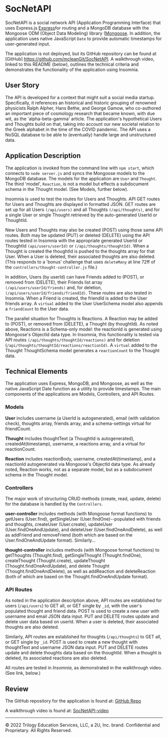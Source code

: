 # SocNetAPI

SocNetAPI is a social network API (Application Programming Interface) that uses Express.js [Express](https://www.npmjs.com/package/express)for routing and a MongoDB database with the Mongoose ODM (Object Data Modeling) library ([Mongoose](https://www.npmjs.com/package/mongoose). In addition, the application uses native JavaScript `Date` to provide automatic timestamps for user-generated input.

The application is not deployed, but its GitHub repository can be found at [GitHub] https://github.com/mcleanGit/SocNetAPI.  A walkthrough video, linked to this README (below), outlines the technical criteria and demonstrates the functionality of the application using Insomnia.

## User Story

The API is developed for a context that might suit a social media startup. Specifically, it references an historical and historic grouping of renowned physicists Ralph Alpher, Hans Bethe, and George Gamow, who co-authored an important piece of cosmology research that became known, with due wit, as the 'alpha-beta-gamma' article. The application's hypothetical Users and Thoughts build on that, taking into account our new societal relation to the Greek alphabet in the time of the COVID pandemic. The API uses a NoSQL database to be able to (eventually) handle large and unstructured data.

## Application Description

The application is invoked from the command line with `npm start`, which connects to `node server.js` and syncs the Mongoose models to the MongoDB database. The models for the application are `User` and `Thought`. The third 'model', `Reaction`, is not a model but effects a subdocument schema in the Thought model. (See Models, further below).

Insomnia is used to test the routes for Users and Thoughts. API GET routes for Users and Thoughts are displayed in formatted JSON. GET routes are set up for all Users `(/api/users)` and all Thoughts `(/api/thoughts)`, and for a single User or single Thought retrieved by the auto-generated UserId or ThoughtId. 

New Users and Thoughts may also be created (POST) using those same API routes. Both may be updated (PUT) or deleted (DELETE) using the API routes tested in Insomnia with the appropriate generated UserId or ThoughtId `(api/users/userId)` or `(/api/thoughts/thoughtId)`. When a Thought is created the thoughtId is pushed to the thoughts array for that User. When a User is deleted, their associated thoughts are also deleted. (This responds to a 'bonus' challenge that uses `deleteMany` at line 72ff of the `controllers/thought-controller.js` file.)

In addition, Users (by userId) can have Friends added to (POST), or removed from (DELETE), their Friends list array `(/api/users/userId/friends)` and, for deletion, `(/api/users/userId/friends/friendId)`. These routes are also tested in Insomnia. When a Friend is created, the friendId is added to the User friends array. A `virtual` added to the User UserSchema model also appends a `friendCount` to the User data.

The parallel situation for Thoughts is Reactions. A Reaction may be added to (POST), or removed from (DELETE), a Thought (by thoughtId). As noted above, Reactions is a Schema-only model: the reactionId is generated using Mongoose's ObjectId data type. In Insomnia, this functionality is tested via API routes `(/api/thoughts/thoughtId/reactions)` and for deletion (`/api/thoughts/thoughtId/reactions/reactionId)`. A `virtual` added to the Thought ThoughtSchema model generates a `reactionCount` to the Thought data.

## Technical Elements
The application uses Express, MongoDB, and Mongoose, as well as the native JavaScript Date function as a utility to provide timestamps. The main components of the applications are Models, Controllers, and API Routes.

### Models
**User**
includes username (a UserId is autogenerated), email (with validation check), thoughts array, friends array, and a schema-settings virtual for friendCount.

**Thought**
includes thoughtText (a ThoughtId is autogenerated), createdAt(timestamp), username, a reactions array, and a virtual for reactionCount.

**Reaction**
includes reactionBody, username, createdAt(timestamp), and a reactionId autogenerated via Mongoose's ObjectId data type. As already noted, Reaction works, not as a separate model, but as a subdocument schema in the Thought model.

### Controllers
The major work of structuring CRUD methods (create, read, update, delete) for the database is handled by the `Controllers`.

**user-controller**
includes methods (with Mongoose format functions) to getUsers (User.find), getSingleUser (User.findOne)--populated with friends and thoughts, createUser (User.create), updateUser (User.findOneAndUpdate), and deleteUser (User.findOneAndDelete), as well as addFriend and removeFriend (both which are based on the User.findOneAndUpdate format).
Similarly...

**thought-controller**
includes methods (with Mongoose format functions) to getThoughts (Thought.find), getSingleThought (Thought.findOne), createThought (Thought.create), updateThought (Thought.findOneAndUpdate), and delete Thought (Thought.findOneAndDelete), as well as addReaction and deleteReaction (both of which are based on the Thought.findOneAndUpdate format).

### API Routes
As noted in the application description above, API routes are established for users (`/api/users`) to GET all, or GET single by `_id`, with the user's populated thought and friend data.  POST is used to create a new user with username and email JSON data input. PUT and DELETE routes update and delete user data based on userId. When a user is deleted, their associated thoughts are also deleted.

Similarly, API routes are established for thoughts (`/api/thoughts`) to GET all, or GET single by `_id`. POST is used to create a new thought with thoughtText and username JSON data input. PUT and DELETE routes update and delete thoughts data based on the thoughtId. When a thought is deleted, its associated reactions are also deleted.

All routes are tested in *Insomnia*, as demonstrated in the walkthrough video. (See link, below.)

## Review

The GitHub repository for the application is found at:
[GitHub Repo](https://github.com/mcleanGit/SocNetAPI)

A walkthrough video is found at:
[SocNetAPI-video](https://vimeo.com/710458864/23b8d12d48)

- - -
© 2022 Trilogy Education Services, LLC, a 2U, Inc. brand. Confidential and Proprietary. All Rights Reserved.